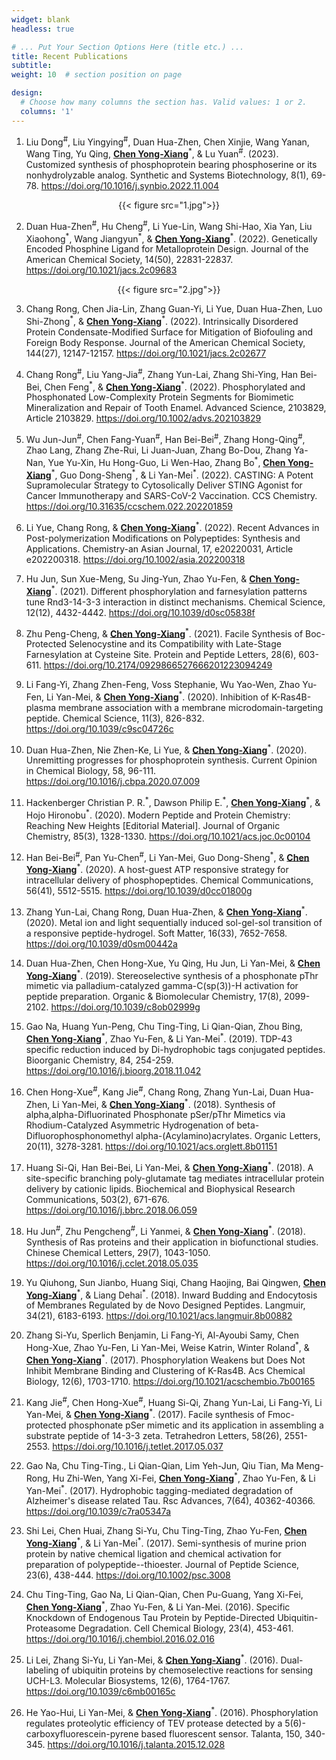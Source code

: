 ```yaml
---
widget: blank
headless: true

# ... Put Your Section Options Here (title etc.) ...
title: Recent Publications
subtitle:
weight: 10  # section position on page

design:
  # Choose how many columns the section has. Valid values: 1 or 2.
  columns: '1'
---
```

1.	Liu Dong<sup>#</sup>, Liu Yingying<sup>#</sup>, Duan Hua-Zhen, Chen Xinjie, Wang Yanan, Wang Ting, Yu Qing, __<u>Chen Yong-Xiang</u>__<sup>*</sup>, & Lu Yuan<sup>#</sup>. (2023). Customized synthesis of phosphoprotein bearing phosphoserine or its nonhydrolyzable analog. Synthetic and Systems Biotechnology, 8(1), 69-78. 
  https://doi.org/10.1016/j.synbio.2022.11.004 
<center>{{< figure src="1.jpg">}}</center>

2.	Duan Hua-Zhen<sup>#</sup>, Hu Cheng<sup>#</sup>, Li Yue-Lin, Wang Shi-Hao, Xia Yan, Liu Xiaohong<sup>\*</sup>, Wang Jiangyun<sup>\*</sup>, & __<u>Chen Yong-Xiang</u>__<sup>*</sup>. (2022). Genetically Encoded Phosphine Ligand for Metalloprotein Design. Journal of the American Chemical Society, 14(50), 22831-22837. 
  https://doi.org/10.1021/jacs.2c09683
<center>{{< figure src="2.jpg">}}</center>

3.	Chang Rong, Chen Jia-Lin, Zhang Guan-Yi, Li Yue, Duan Hua-Zhen, Luo Shi-Zhong<sup>\*</sup>, & __<u>Chen Yong-Xiang</u>__<sup>\*</sup>. (2022). Intrinsically Disordered Protein Condensate-Modified Surface for Mitigation of Biofouling and Foreign Body Response. Journal of the American Chemical Society, 144(27), 12147-12157. https://doi.org/10.1021/jacs.2c02677
 
4.	Chang Rong<sup>#</sup>, Liu Yang-Jia<sup>#</sup>, Zhang Yun-Lai, Zhang Shi-Ying, Han Bei-Bei, Chen Feng<sup>\*</sup>, & __<u>Chen Yong-Xiang</u>__<sup>\*</sup>. (2022). Phosphorylated and Phosphonated Low-Complexity Protein Segments for Biomimetic Mineralization and Repair of Tooth Enamel. Advanced Science, 2103829, Article 2103829. https://doi.org/10.1002/advs.202103829
 
5.	Wu Jun-Jun<sup>#</sup>, Chen Fang-Yuan<sup>#</sup>, Han Bei-Bei<sup>#</sup>, Zhang Hong-Qing<sup>#</sup>, Zhao Lang, Zhang Zhe-Rui, Li Juan-Juan, Zhang Bo-Dou, Zhang Ya-Nan, Yue Yu-Xin, Hu Hong-Guo, Li Wen-Hao, Zhang Bo<sup>\*</sup>, __<u>Chen Yong-Xiang</u>__<sup>\*</sup>, Guo Dong-Sheng<sup>\*</sup>, & Li Yan-Mei<sup>\*</sup>. (2022). CASTING: A Potent Supramolecular Strategy to Cytosolically Deliver STING Agonist for Cancer Immunotherapy and SARS-CoV-2 Vaccination. CCS Chemistry. https://doi.org/10.31635/ccschem.022.202201859
 
6.	Li Yue, Chang Rong, & __<u>Chen Yong-Xiang</u>__<sup>\*</sup>. (2022). Recent Advances in Post-polymerization Modifications on Polypeptides: Synthesis and Applications. Chemistry-an Asian Journal, 17, e20220031, Article e202200318. https://doi.org/10.1002/asia.202200318
 
7.	Hu Jun, Sun Xue-Meng, Su Jing-Yun, Zhao Yu-Fen, & __<u>Chen Yong-Xiang</u>__<sup>\*</sup>. (2021). Different phosphorylation and farnesylation patterns tune Rnd3-14-3-3 interaction in distinct mechanisms. Chemical Science, 12(12), 4432-4442. https://doi.org/10.1039/d0sc05838f
 
8.	Zhu Peng-Cheng, & __<u>Chen Yong-Xiang</u>__<sup>\*</sup>. (2021). Facile Synthesis of Boc-Protected Selenocystine and its Compatibility with Late-Stage Farnesylation at Cysteine Site. Protein and Peptide Letters, 28(6), 603-611. https://doi.org/10.2174/0929866527666201223094249 
 
9.	Li Fang-Yi, Zhang Zhen-Feng, Voss Stephanie, Wu Yao-Wen, Zhao Yu-Fen, Li Yan-Mei, & __<u>Chen Yong-Xiang</u>__<sup>\*</sup>. (2020). Inhibition of K-Ras4B-plasma membrane association with a membrane microdomain-targeting peptide. Chemical Science, 11(3), 826-832. https://doi.org/10.1039/c9sc04726c 
 
10.	Duan Hua-Zhen, Nie Zhen-Ke, Li Yue, & __<u>Chen Yong-Xiang</u>__<sup>\*</sup>. (2020). Unremitting progresses for phosphoprotein synthesis. Current Opinion in Chemical Biology, 58, 96-111. https://doi.org/10.1016/j.cbpa.2020.07.009
11.	Hackenberger Christian P. R.<sup>\*</sup>, Dawson Philip E.<sup>\*</sup>, __<u>Chen Yong-Xiang</u>__<sup>\*</sup>, & Hojo Hironobu<sup>\*</sup>. (2020). Modern Peptide and Protein Chemistry: Reaching New Heights [Editorial Material]. Journal of Organic Chemistry, 85(3), 1328-1330. https://doi.org/10.1021/acs.joc.0c00104
12.	Han Bei-Bei<sup>#</sup>, Pan Yu-Chen<sup>#</sup>, Li Yan-Mei, Guo Dong-Sheng<sup>\*</sup>, & __<u>Chen Yong-Xiang</u>__<sup>\*</sup>. (2020). A host-guest ATP responsive strategy for intracellular delivery of phosphopeptides. Chemical Communications, 56(41), 5512-5515. https://doi.org/10.1039/d0cc01800g
 
13.	Zhang Yun-Lai, Chang Rong, Duan Hua-Zhen, & __<u>Chen Yong-Xiang</u>__<sup>\*</sup>. (2020). Metal ion and light sequentially induced sol-gel-sol transition of a responsive peptide-hydrogel. Soft Matter, 16(33), 7652-7658. https://doi.org/10.1039/d0sm00442a 
 
14.	Duan Hua-Zhen, Chen Hong-Xue, Yu Qing, Hu Jun, Li Yan-Mei, & __<u>Chen Yong-Xiang</u>__<sup>\*</sup>. (2019). Stereoselective synthesis of a phosphonate pThr mimetic via palladium-catalyzed gamma-C(sp(3))-H activation for peptide preparation. Organic & Biomolecular Chemistry, 17(8), 2099-2102. https://doi.org/10.1039/c8ob02999g
 
15.	Gao Na, Huang Yun-Peng, Chu Ting-Ting, Li Qian-Qian, Zhou Bing, __<u>Chen Yong-Xiang</u>__<sup>\*</sup>, Zhao Yu-Fen, & Li Yan-Mei<sup>\*</sup>. (2019). TDP-43 specific reduction induced by Di-hydrophobic tags conjugated peptides. Bioorganic Chemistry, 84, 254-259. https://doi.org/10.1016/j.bioorg.2018.11.042 
 
16.	Chen Hong-Xue<sup>#</sup>, Kang Jie<sup>#</sup>, Chang Rong, Zhang Yun-Lai, Duan Hua-Zhen, Li Yan-Mei, & __<u>Chen Yong-Xiang</u>__<sup>\*</sup>. (2018). Synthesis of alpha,alpha-Difluorinated Phosphonate pSer/pThr Mimetics via Rhodium-Catalyzed Asymmetric Hydrogenation of beta-Difluorophosphonomethyl alpha-(Acylamino)acrylates. Organic Letters, 20(11), 3278-3281. https://doi.org/10.1021/acs.orglett.8b01151
 
17.	Huang Si-Qi, Han Bei-Bei, Li Yan-Mei, & __<u>Chen Yong-Xiang</u>__<sup>\*</sup>. (2018). A site-specific branching poly-glutamate tag mediates intracellular protein delivery by cationic lipids. Biochemical and Biophysical Research Communications, 503(2), 671-676. https://doi.org/10.1016/j.bbrc.2018.06.059
 
18.	Hu Jun<sup>#</sup>, Zhu Pengcheng<sup>#</sup>, Li Yanmei, & __<u>Chen Yong-Xiang</u>__<sup>\*</sup>. (2018). Synthesis of Ras proteins and their application in biofunctional studies. Chinese Chemical Letters, 29(7), 1043-1050. https://doi.org/10.1016/j.cclet.2018.05.035
 
19.	Yu Qiuhong, Sun Jianbo, Huang Siqi, Chang Haojing, Bai Qingwen, __<u>Chen Yong-Xiang</u>__<sup>\*</sup>, & Liang Dehai<sup>\*</sup>. (2018). Inward Budding and Endocytosis of Membranes Regulated by de Novo Designed Peptides. Langmuir, 34(21), 6183-6193. https://doi.org/10.1021/acs.langmuir.8b00882
 
20.	Zhang Si-Yu, Sperlich Benjamin, Li Fang-Yi, Al-Ayoubi Samy, Chen Hong-Xue, Zhao Yu-Fen, Li Yan-Mei, Weise Katrin, Winter Roland<sup>\*</sup>, & __<u>Chen Yong-Xiang</u>__<sup>\*</sup>. (2017). Phosphorylation Weakens but Does Not Inhibit Membrane Binding and Clustering of K-Ras4B. Acs Chemical Biology, 12(6), 1703-1710. https://doi.org/10.1021/acschembio.7b00165
 
21.	Kang Jie<sup>#</sup>, Chen Hong-Xue<sup>#</sup>, Huang Si-Qi, Zhang Yun-Lai, Li Fang-Yi, Li Yan-Mei, & __<u>Chen Yong-Xiang</u>__<sup>\*</sup>. (2017). Facile synthesis of Fmoc-protected phosphonate pSer mimetic and its application in assembling a substrate peptide of 14-3-3 zeta. Tetrahedron Letters, 58(26), 2551-2553. https://doi.org/10.1016/j.tetlet.2017.05.037 
 
22.	Gao Na, Chu Ting-Ting., Li Qian-Qian, Lim Yeh-Jun, Qiu Tian, Ma Meng-Rong, Hu Zhi-Wen, Yang Xi-Fei, __<u>Chen Yong-Xiang</u>__<sup>\*</sup>, Zhao Yu-Fen, & Li Yan-Mei<sup>\*</sup>. (2017). Hydrophobic tagging-mediated degradation of Alzheimer's disease related Tau. Rsc Advances, 7(64), 40362-40366. https://doi.org/10.1039/c7ra05347a
 
23.	Shi Lei, Chen Huai, Zhang Si-Yu, Chu Ting-Ting, Zhao Yu-Fen, __<u>Chen Yong-Xiang</u>__<sup>\*</sup>, & Li Yan-Mei<sup>\*</sup>. (2017). Semi-synthesis of murine prion protein by native chemical ligation and chemical activation for preparation of polypeptide--thioester. Journal of Peptide Science, 23(6), 438-444. https://doi.org/10.1002/psc.3008
 
24.	Chu Ting-Ting, Gao Na, Li Qian-Qian, Chen Pu-Guang, Yang Xi-Fei, __<u>Chen Yong-Xiang</u>__<sup>\*</sup>, Zhao Yu-Fen, & Li Yan-Mei. (2016). Specific Knockdown of Endogenous Tau Protein by Peptide-Directed Ubiquitin-Proteasome Degradation. Cell Chemical Biology, 23(4), 453-461. https://doi.org/10.1016/j.chembiol.2016.02.016
 
25.	Li Lei, Zhang Si-Yu, Li Yan-Mei, & __<u>Chen Yong-Xiang</u>__<sup>\*</sup>. (2016). Dual-labeling of ubiquitin proteins by chemoselective reactions for sensing UCH-L3. Molecular Biosystems, 12(6), 1764-1767. https://doi.org/10.1039/c6mb00165c
 
26.	He Yao-Hui, Li Yan-Mei, & __<u>Chen Yong-Xiang</u>__<sup>\*</sup>. (2016). Phosphorylation regulates proteolytic efficiency of TEV protease detected by a 5(6)-carboxyfluorescein-pyrene based fluorescent sensor. Talanta, 150, 340-345. https://doi.org/10.1016/j.talanta.2015.12.028
 
